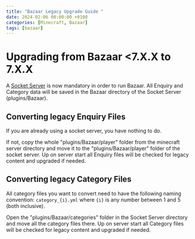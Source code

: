 ```yaml
---
title: "Bazaar Legacy Upgrade Guide "
date: 2024-02-06 00:00:00 +0100
categories: [Minecraft, Bazaar]
tags: [bazaar]
---
```



# Upgrading from Bazaar <7.X.X to 7.X.X

A [Socket Server](https://www.spigotmc.org/resources/sockets.94930/) is now mandatory in order to run Bazaar.
All Enquiry and Category data will be saved in the Bazaar directory of the Socket Server (plugins/Bazaar).

## Converting legacy Enquiry Files
If you are already using a socket server, you have nothing to do.

If not, copy the whole "plugins/Bazaar/player" folder from the minecraft server
directory and move it to the "plugins/Bazaar/player" folder of the socket server.
Up on server start all Enquiry files will be checked for legacy content and upgraded if needed.

## Converting legacy Category Files
All category files you want to convert need to have the following naming convention:
```category_{i}.yml``` where ```{i}``` is any number between 1 and 5 (both inclusive).

Open the "plugins/Bazaar/categories" folder in the Socket Server directory and move all the category files there.
Up on server start all Category files will be checked for legacy content and upgraded if needed.
